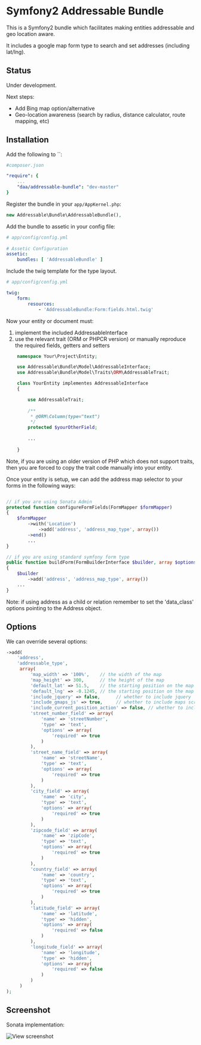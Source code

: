 Symfony2 Addressable Bundle
===========================

This is a Symfony2 bundle which facilitates making entities addressable and geo location aware.

It includes a google map form type to search and set addresses (including lat/lng).


Status
------

Under development.

Next steps:

- Add Bing map option/alternative
- Geo-location awareness (search by radius, distance calculator, route mapping, etc)


Installation
------------

Add the following to ``:

```yaml
#composer.json

"require": {
    ...
    "daa/addressable-bundle": "dev-master"
}
```

Register the bundle in your `app/AppKernel.php`:

```php
new Addressable\Bundle\AddressableBundle(),
```

Add the bundle to assetic in your config file:

```yaml
# app/config/config.yml
  
# Assetic Configuration
assetic:
    bundles: [ 'AddressableBundle' ]
```

Include the twig template for the type layout.

```yaml
# app/config/config.yml

twig:
    form:
        resources:
            - 'AddressableBundle:Form:fields.html.twig'
```

Now your entity or document must:
1. implement the included AddressableInterface 
2. use the relevant trait (ORM or PHPCR version) or manually reproduce the required fields, getters and setters

```php
    namespace Your\Project\Entity;

    use Addressable\Bundle\Model\AddressableInterface;
    use Addressable\Bundle\Model\Traits\ORM\AddressableTrait;

    class YourEntity implementes AddressableInterface 
    {

        use AddressableTrait;
        
        /**
         * @ORM\Column(type="text")
         */
        protected $yourOtherField;
        
        ...
        
    }
```

Note, if you are using an older version of PHP which does not support traits, then you are forced to copy the trait code manually into your entity.

Once your entity is setup, we can add the address map selector to your forms in the following ways:

```php

// if you are using Sonata Admin
protected function configureFormFields(FormMapper $formMapper)
{
    $formMapper
        ->with('Location')
            ->add('address', 'address_map_type', array())
        ->end()
        ...
}

// if you are using standard symfony form type
public function buildForm(FormBuilderInterface $builder, array $options)
{
    $builder
        ->add('address', 'address_map_type', array())
    ...
}

```

Note: if using address as a child or relation remember to set the 'data_class' options pointing to the Address object.

Options
-------

We can override several options:

```php
->add(
    'address',
    'addressable_type',
     array(
         'map_width' => '100%',    // the width of the map
         'map_height' => 300,      // the height of the map
         'default_lat' => 51.5,    // the starting position on the map
         'default_lng' => -0.1245, // the starting position on the map
         'include_jquery' => false,      // whether to include jquery
         'include_gmaps_js' => true,     // whether to include maps script
         'include_current_position_action' => false, // whether to include the set current position button
         'street_number_field' => array(
             'name' => 'streetNumber',
             'type' => 'text',
             'options' => array(
                 'required' => true
             )
         ),
         'street_name_field' => array(
             'name' => 'streetName',
             'type' => 'text',
             'options' => array(
                 'required' => true
             )
         ),
         'city_field' => array(
             'name' => 'city',
             'type' => 'text',
             'options' => array(
                 'required' => true
             )
         ),
         'zipcode_field' => array(
             'name' => 'zipCode',
             'type' => 'text',
             'options' => array(
                 'required' => true
             )
         ),
         'country_field' => array(
             'name' => 'country',
             'type' => 'text',
             'options' => array(
                 'required' => true
             )
         ),
         'latitude_field' => array(
             'name' => 'latitude',
             'type' => 'hidden',
             'options' => array(
                 'required' => false
             )
         ),
         'longitude_field' => array(
             'name' => 'longitude',
             'type' => 'hidden',
             'options' => array(
                 'required' => false
             )
         )
     )
);
```


Screenshot
----------

Sonata implementation:

![View screenshot](https://raw.githubusercontent.com/danielanteloagra/AddressableBundle/master/screenshot.png)
